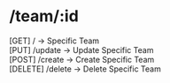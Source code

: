 # /team/:id

\[GET] / -> Specific Team\
\[PUT] /update -> Update Specific Team\
\[POST] /create -> Create Specific Team\
\[DELETE] /delete -> Delete Specific Team
